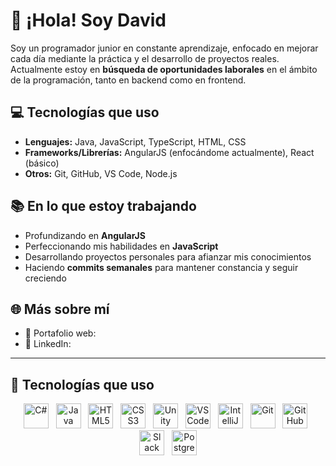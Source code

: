 # 👋 ¡Hola! Soy David

Soy un programador junior en constante aprendizaje, enfocado en mejorar cada día mediante la práctica y el desarrollo de proyectos reales. Actualmente estoy en **búsqueda de oportunidades laborales** en el ámbito de la programación, tanto en backend como en frontend.

## 💻 Tecnologías que uso

- **Lenguajes:** Java, JavaScript, TypeScript, HTML, CSS
- **Frameworks/Librerías:** AngularJS (enfocándome actualmente), React (básico)
- **Otros:** Git, GitHub, VS Code, Node.js

## 📚 En lo que estoy trabajando

- Profundizando en **AngularJS**
- Perfeccionando mis habilidades en **JavaScript**
- Desarrollando proyectos personales para afianzar mis conocimientos
- Haciendo **commits semanales** para mantener constancia y seguir creciendo

## 🌐 Más sobre mí

- 🔗 Portafolio web: 
- 💼 LinkedIn: 

---

## 🧰 Tecnologías que uso

<div align="center">


<img src="https://cdn.jsdelivr.net/gh/devicons/devicon/icons/csharp/csharp-original.svg" width="40px" alt="C#"/>
&nbsp;
<img src="https://cdn.jsdelivr.net/gh/devicons/devicon/icons/java/java-original.svg" width="40px" alt="Java"/>
&nbsp;
<img src="https://cdn.jsdelivr.net/gh/devicons/devicon/icons/html5/html5-original.svg" width="40px" alt="HTML5"/>
&nbsp;
<img src="https://cdn.jsdelivr.net/gh/devicons/devicon/icons/css3/css3-original.svg" width="40px" alt="CSS3"/>
&nbsp;
<img src="https://cdn.jsdelivr.net/gh/devicons/devicon/icons/unity/unity-original.svg" width="40px" alt="Unity"/>
&nbsp;
<img src="https://cdn.jsdelivr.net/gh/devicons/devicon/icons/vscode/vscode-original.svg" width="40px" alt="VS Code"/>
&nbsp;
<img src="https://cdn.jsdelivr.net/gh/devicons/devicon/icons/intellij/intellij-original.svg" width="40px" alt="IntelliJ IDEA"/>
&nbsp;
<img src="https://cdn.jsdelivr.net/gh/devicons/devicon/icons/git/git-original.svg" width="40px" alt="Git"/>
&nbsp;
<img src="https://cdn.jsdelivr.net/gh/devicons/devicon/icons/github/github-original.svg" width="40px" alt="GitHub"/>
&nbsp;
<img src="https://cdn.jsdelivr.net/gh/devicons/devicon/icons/slack/slack-original.svg" width="40px" alt="Slack"/>
&nbsp;
<img src="https://cdn.jsdelivr.net/gh/devicons/devicon/icons/postgresql/postgresql-original.svg" width="40px" alt="PostgreSQL"/>

</div>


